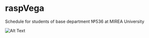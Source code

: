 # raspVega
Schedule for students of base department №536 at MIREA University

![Alt Text](https://kvasnikoff.com/tinkoffFintech/raspVega.gif)
